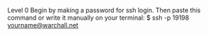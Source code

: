 Level 0
Begin by making a password for ssh login.
Then paste this command or write it manually on your terminal:
$ ssh -p 19198 yourname@warchall.net
